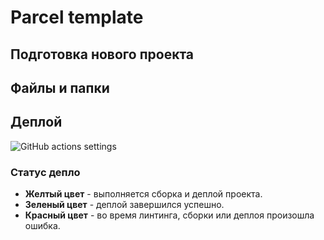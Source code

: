 # Parcel template



## Подготовка нового проекта



## Файлы и папки


## Деплой

![GitHub actions settings](./assets/actions-config-step-1.png)

### Статус депло


- **Желтый цвет** - выполняется сборка и деплой проекта.
- **Зеленый цвет** - деплой завершился успешно.
- **Красный цвет** - во время линтинга, сборки или деплоя произошла ошибка.



